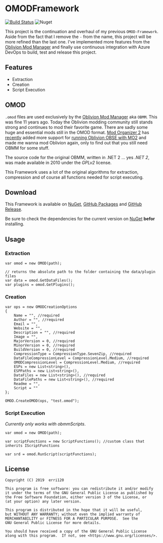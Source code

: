 # OMODFramework

[![Build Status](https://dev.azure.com/erri120/OMODFramework/_apis/build/status/erri120.OMODFramework?branchName=master)](https://dev.azure.com/erri120/OMODFramework/_build/latest?definitionId=3&branchName=master)
![Nuget](https://img.shields.io/nuget/v/OMODFramework)

This project is the continuation and overhaul of my previous `OMOD-Framework`. Aside from the fact that I remove the `-` from the name, this project will be more refined than the last one. I've implemented more features from the [Oblivion Mod Manager](https://www.nexusmods.com/oblivion/mods/2097) and finally use continuous integration with Azure DevOps to build, test and release this project.

## Features

- Extraction
- Creation
- Script Execution

## OMOD

`.omod` files are used exclusively by the [Oblivion Mod Manager](https://www.nexusmods.com/oblivion/mods/2097) aka `OBMM`. This was fine 11 years ago. Today the Oblivion modding community still stands strong and continues to mod their favorite game. There are sadly some huge and essential mods still in the OMOD format. [Mod Organizer 2](https://github.com/Modorganizer2/modorganizer) has [recently](https://github.com/ModOrganizer2/modorganizer/releases/tag/v2.2.0) added more support for [running Oblivion OBSE with MO2](https://github.com/ModOrganizer2/modorganizer/wiki/Running-Oblivion-OBSE-with-MO2) and made me wanna mod Oblivion again, only to find out that you still need OBMM for some stuff.

The source code for the original OBMM, written in .NET 2 ... yes _.NET 2_, was made available in 2010 under the _GPLv2_ license.

This Framework uses a lot of the original algorithms for extraction, compression and of course all functions needed for script executing.

## Download

This Framework is available on [NuGet](https://www.nuget.org/packages/OMODFramework/), [GitHub Packages](https://github.com/erri120/OMODFramework/packages/63159) and [GitHub Release](https://github.com/erri120/OMODFramework/releases).

Be sure to check the dependencies for the current version on [NuGet](https://www.nuget.org/packages/OMODFramework/) **befor** installing.

## Usage

### Extraction

```cSharp
var omod = new OMOD(path);

// returns the absolute path to the folder containing the data/plugin files
var data = omod.GetDataFiles();
var plugins = omod.GetPlugins();
```

### Creation

```cSharp
var ops = new OMODCreationOptions
{
    Name = "", //required
    Author = "", //required
    Email = "",
    Website = "",
    Description = "", //required
    Image = "",
    MajorVersion = 0, //required
    MinorVersion = 0, //required
    BuildVersion = 0, //required
    CompressionType = CompressionType.SevenZip, //required
    DataFileCompressionLevel = CompressionLevel.Medium, //required
    OMODCompressionLevel = CompressionLevel.Medium, //required
    ESPs = new List<string>(),
    ESPPaths = new List<string>(),
    DataFiles = new List<string>(), //required
    DataFilePaths = new List<string>(), //required
    Readme = "",
    Script = ""
};

OMOD.CreateOMOD(ops, "test.omod");
```

### Script Execution

_Currently only works with obmmScripts_.

```cSharp
var omod = new OMOD(path);

var scriptFunctions = new ScriptFunctions(); //custom class that inherits IScriptFunctions

var srd = omod.RunScript(scriptFunctions);
```

## License

```text
Copyright (C) 2019  erri120

This program is free software: you can redistribute it and/or modify
it under the terms of the GNU General Public License as published by
the Free Software Foundation, either version 3 of the License, or
(at your option) any later version.

This program is distributed in the hope that it will be useful,
but WITHOUT ANY WARRANTY; without even the implied warranty of
MERCHANTABILITY or FITNESS FOR A PARTICULAR PURPOSE.  See the
GNU General Public License for more details.

You should have received a copy of the GNU General Public License
along with this program.  If not, see <https://www.gnu.org/licenses/>.
```
